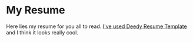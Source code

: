# My Resume

Here lies my resume for you all to read. [I've used Deedy Resume Template](https://github.com/deedy/Deedy-Resume)
and I think it looks really cool.
